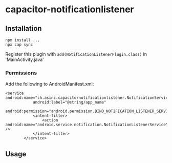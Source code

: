 # capacitor-notificationlistener

## Installation

```
npm install ...
npx cap sync
```

Register this plugin with  ```add(NotificationListenerPlugin.class)``` in 'MainActivity.java'

### Permissions
Add the following to AndroidManifest.xml:

```
<service android:name="ch.asinz.capacitornotificationlistener.NotificationService"
            android:label="@string/app_name"
            android:permission="android.permission.BIND_NOTIFICATION_LISTENER_SERVICE">
            <intent-filter>
                <action android:name="android.service.notification.NotificationListenerService" />
            </intent-filter>
        </service>
```

## Usage

